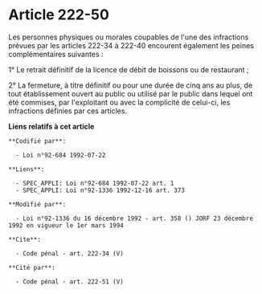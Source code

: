 # Article 222-50

Les personnes physiques ou morales coupables de l'une des infractions prévues par les articles 222-34 à 222-40 encourent
également les peines complémentaires suivantes : 

1° Le retrait définitif de la licence de débit de boissons ou de restaurant ; 

2° La fermeture, à titre définitif ou pour une durée de cinq ans au plus, de tout établissement ouvert au public ou utilisé
par le public dans lequel ont été commises, par l'exploitant ou avec la complicité de celui-ci, les infractions définies par
ces articles.

**Liens relatifs à cet article**

	**Codifié par**:

	  - Loi n°92-684 1992-07-22

	**Liens**:

	  - SPEC_APPLI: Loi n°92-684 1992-07-22 art. 1
	  - SPEC_APPLI: Loi n°92-1336 1992-12-16 art. 373

	**Modifié par**:

	  - Loi n°92-1336 du 16 décembre 1992 - art. 358 () JORF 23 décembre 1992 en vigueur le 1er mars 1994

	**Cite**:

	  - Code pénal - art. 222-34 (V)

	**Cité par**:

	  - Code pénal - art. 222-51 (V)

